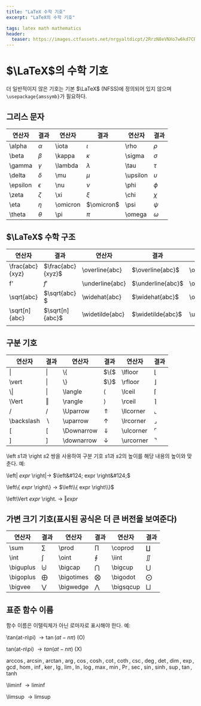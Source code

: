 ```yaml
---
title: "LaTeX 수학 기호"
excerpt: "LaTeX의 수학 기호"

tags: latex math mathematics
header:
  teaser: https://images.ctfassets.net/nrgyaltdicpt/2RrzN8eVNXo7w6kd7CBNrs/55d916a167fa65d94441cc215558182c/overleaf-logo-primary.jpg
---
```

# $\LaTeX$의 수학 기호
더 일반적이지 않은 기호는 기본 $\LaTeX$ (NFSS)에 정의되어 있지 않으며 `\usepackage{amssymb}`가 필요하다.

## 그리스 문자

| 연산자 | 결과 | 연산자 | 결과 | 연산자 | 결과 |
|-|-|-|-|-|-|
| \alpha    | $\alpha$      | \iota     | $\iota$       | \rho      | $\rho$        |
| \beta     | $\beta$       | \kappa    | $\kappa$      | \sigma    | $\sigma$      |
| \gamma    | $\gamma$      | \lambda   | $\lambda$     | \tau      | $\tau$        |
| \delta    | $\delta$      | \mu       | $\mu$         | \upsilon  | $\upsilon$    |
| \epsilon  | $\epsilon$    | \nu       | $\nu$         | \phi      | $\phi$        |
| \zeta     | $\zeta$       | \xi       | $\xi$         | \chi      | $\chi$        |
| \eta      | $\eta$        | \omicron  | $\omicron$    | \psi      | $\psi$        |
| \theta    | $\theta$      | \pi       | $\pi$         | \omega    | $\omega$      |

## $\LaTeX$ 수학 구조

| 연산자 | 결과 | 연산자 | 결과 | 연산자 | 결과 |
|-|-|-|-|-|-|
| \frac{abc}{xyz} | $\frac{abc}{xyz}$ | \overline{abc} | $\overline{abc}$ | \overrightarrow{abc} | $\overrightarrow{abc}$ |
| f' | $f'$ | \underline{abc} | $\underline{abc}$ | \overleftarrow{abc} | $\overleftarrow{abc}$ |
| \sqrt{abc}  | $\sqrt{abc} $ | \widehat{abc} | $\widehat{abc}$ | \overbrace{abc} | $\overbrace{abc}$ |
| \sqrt[n]{abc} | $\sqrt[n]{abc}$ | \widetilde{abc} | $\widetilde{abc}$ | \underbrace{abc} | $\underbrace{abc}$ |
|||||||

## 구분 기호

| 연산자 | 결과 | 연산자 | 결과 | 연산자 | 결과 |
|-|-|-|-|-|-|
| &#124;    | &#124;    | \\{       | $\\{$      | \lfloor   | $\lfloor$ | 
| \vert     | $\vert$   | \\}       | $\\}$      | \rfloor   | $\rfloor$ |
| \\&#124;  | $\|$      | \langle   | $\langle$ | \lceil    | $\lceil$  |
| \Vert     | $\Vert$   | \rangle   | $\rangle$ | \rceil    | $\rceil$  | 
| /         | $/$       | \Uparrow  |$\Uparrow$ | \llcorner |$\llcorner$|
|\backslash|$\backslash$| \uparrow  |$\uparrow$ | \lrcorner |$\lrcorner$|
| [         | $[$       |\Downarrow |$\Downarrow$|\ulcorner |$\ulcorner$|
| ]         | $]$       |\downarrow |$\downarrow$|\urcorner |$\urcorner$|

\left $s1$과 \right $s2$ 쌍을 사용하여 구분 기호 $s1$과 $s2$의 높이를 해당 내용의 높이와 맞춘다. 예:

\left&#124; $expr$ \right&#124;$\rightarrow$ $\left&#124; expr \right&#124;$

\left\\{ $expr$ \right\\} $\rightarrow$ $\left\\{ expr \right\\}$

\left\Vert $expr$ \right. $\rightarrow$ $\left\Vert expr \right.$

## 가변 크기 기호(표시된 공식은 더 큰 버전을 보여준다)

| 연산자 | 결과 | 연산자 | 결과 | 연산자 | 결과 |
|-|-|-|-|-|-|
| \sum      | $\sum$        | \prod     | $\prod$       | \coprod   | $\coprod$ |
| \int      | $\int$        | \oint     | $\oint$       | \iint     | $\iint$   |
| \biguplus | $\biguplus$   | \bigcap   | $\bigcap$     | \bigcup   | $\bigcup$ |
| \bigoplus | $\bigoplus$   | \bigotimes| $\bigotimes$  | \bigodot  |$\bigodot$ |
| \bigvee   | $\bigvee$     | \bigwedge | $\bigwedge$   | \bigsqcup |$\bigsqcup$|

## 표준 함수 이름

함수 이름은 이탤릭체가 아닌 로마자로 표시해야 한다. 예:

\tan(at-n\pi) $\rightarrow \tan(at-n\pi)$ (O)

tan(at-n\pi) $\rightarrow tan(at-n\pi)$ (X)

$\arccos$, $\arcsin$, $\arctan$, $\arg$, $\cos$, $\cosh$, $\cot$, $\coth$, $\csc$, $\deg$, $\det$, $\dim$, $\exp$, $\gcd$, $\hom$, $\inf$, $\ker$, $\lg$, $\lim$, $\ln$, $\log$, $\max$, $\min$, $\Pr$, $\sec$, $\sin$, $\sinh$, $\sup$, $\tan$, $\tanh$

\liminf $\rightarrow\liminf$

\limsup $\rightarrow\limsup$

<!-- /TODO()
## 이진 연산/관계 기호
## 화살표 기호
## 기타 기호
## 수학 모드 악센트
## 배열 환경, 예
## 기타 스타일(수학 모드만 해당)
## 글꼴 크기
## 텍스트 모드: 악센트 및 기호 -->
